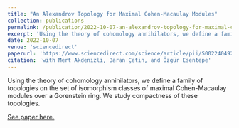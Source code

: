 ```yaml
---
title: "An Alexandrov Topology for Maximal Cohen-Macaulay Modules"
collection: publications
permalink: /publication/2022-10-07-an-alexandrov-topology-for-maximal-cohen--macaulay-modules
excerpt: 'Using the theory of cohomology annihilators, we define a family of topologies on the set of isomorphism classes of maximal Cohen-Macaulay modules over a Gorenstein ring. We study compactness of these topologies.'
date: 2022-10-07
venue: 'sciencedirect'
paperurl: 'https://www.sciencedirect.com/science/article/pii/S0022404923001251'
citation: 'with Mert Akdenizli, Baran Çetin, and Özgür Esentepe'
---
```

Using the theory of cohomology annihilators, we define a family of topologies on the set of isomorphism classes of maximal Cohen-Macaulay modules over a Gorenstein ring. We study compactness of these topologies.

[See paper here.](https://www.sciencedirect.com/science/article/pii/S0022404923001251)